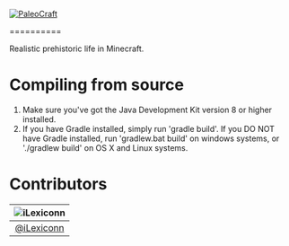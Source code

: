 [<img src="http://i.imgur.com/uD6EFzm.png" alt="PaleoCraft" align="center"/>](https://github.com/PaleoDan/PaleoCraft)

==========

Realistic prehistoric life in Minecraft.

Compiling from source
==========
1. Make sure you've got the Java Development Kit version 8 or higher installed.
2. If you have Gradle installed, simply run 'gradle build'. If you DO NOT have Gradle installed, run 'gradlew.bat build' on windows systems, or './gradlew build' on OS X and Linux systems.

Contributors
==========
![iLexiconn](https://avatars0.githubusercontent.com/u/5201999?v=3&s=125)|
|:--------:|
|[@iLexiconn](https://github.com/iLexiconn)|